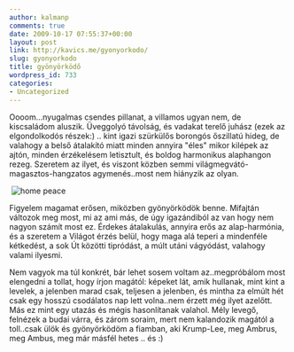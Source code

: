 ```yaml
---
author: kalmanp
comments: true
date: 2009-10-17 07:55:37+00:00
layout: post
link: http://kavics.me/gyonyorkodo/
slug: gyonyorkodo
title: gyönyörködő
wordpress_id: 733
categories:
- Uncategorized
---
```



Oooom...nyugalmas csendes pillanat, a villamos ugyan nem, de kiscsaládom aluszik. Üveggolyó távolság, és vadakat terelő juhász (ezek az elgondolkodós részek:) .. kint igazi szürkülős borongós őszillatú hideg, de valahogy a belső átalakító miatt minden annyira "éles" mikor kilépek az ajtón, minden érzékelésem letisztult, és boldog harmonikus alaphangon rezeg. Szeretem az ilyet, és viszont közben semmi világmegvátó-magasztos-hangzatos agymenés..most nem hiányzik az olyan.






 ![home peace](http://farm3.static.flickr.com/2422/4018940414_71dcb57f12_m.jpg)






Figyelem magamat erősen, miközben gyönyörködök benne. Mifajtán változok meg most, mi az ami más, de úgy igazándiból az van hogy nem nagyon számít most ez. Érdekes átalakulás, annyira erős az alap-harmónia, és a szeretem a Világot érzés belül, hogy maga alá teperi a mindenféle kétkedést, a sok Út közötti tipródást, a múlt utáni vágyódást, valahogy valami ilyesmi.






Nem vagyok ma túl konkrét, bár lehet sosem voltam az..megpróbálom most elengedni a tollat, hogy írjon magától: képeket lát, amik hullanak, mint kint a levelek, a jelenben marad csak, teljesen a jelenben, és mintha za elmúlt hét csak egy hosszú csodálatos nap lett volna..nem érzett még ilyet azelőtt. Más ez mint egy utazás és mégis hasonlítanak valahol. Mély levegő, felnézek a budai várra, és zárom soraim, mert nem kalandozik magától a toll..csak ülök és gyönyörködöm a fiamban, aki Krump-Lee, meg Ambrus, meg Ambus, meg már másfél hetes .. és :)  


